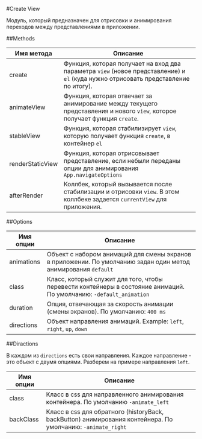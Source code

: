 #Create View

Модуль, который предназначен для отрисовки и анимирования переходов между представлениями в приложении.

##Methods

Имя метода    | Описание
----------------- | -----------------
create       | Функция, которая получает на вход два параметра ```view``` (новое представление) и ```el``` (куда нужно отрисовать представление по итогу).
animateView       | Функция, которая отвечает за анимирование между текущего представления и нового ```view```, которое получает функция ```create```.
stableView       | Функция, которая стабилизирует ```view```, которую получает функция ```create```, в контейнер ```el```
renderStaticView       | Функция, которая отрисовывает представление, если небыли переданы опции для анимирования ```App.navigateOptions```
afterRender       | Коллбек, который вызывается после стабилизации и отрисовки ```view```. В этом коллбеке задается ```currentView``` для приложения.

##Options

Имя опции    | Описание
----------------- | -----------------
animations       | Объект с набором анимаций для смены экранов в приложении. По умолчанию задан один метод анимирования ```default```
class       | Класс, который служит для того, чтобы перевести контейнеры в состояние анимаций. По умолчанию: ```-default_animation```
duration       | Опция, отвечающая за скорость анимации (смены экранов). По умолчанию: ```400 ms```
directions       | Объект направления анимаций. Example: ```left```, ```right```, ```up```, ```down```

##Diractions

В каждом из ```directions``` есть свои направления. Каждое направление - это объект с двумя опциями. Разберем на примере направления ```left```.

Имя опции    | Описание
----------------- | -----------------
class       |  Класс в css для направленного анимирования контейнера. По умолчанию ```-animate_left```
backClass       | Класс в css для обратного (historyBack, backButton) анимирования контейнера. По умолчанию: ```-animate_right```


